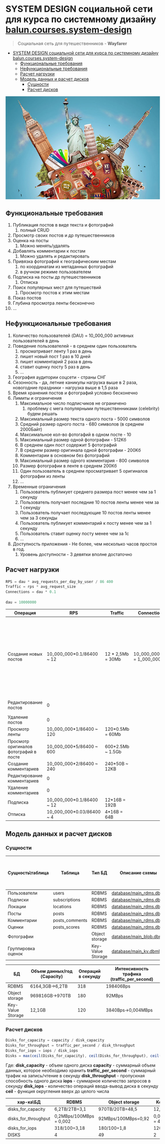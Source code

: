 # SYSTEM DESIGN социальной сети для курса по системному дизайну [balun.courses.system-design](https://balun.courses/courses/system_design)

> Социальная сеть для путешественников - **Wayfarer**

- [SYSTEM DESIGN социальной сети для курса по системному дизайну balun.courses.system-design](#system-design-социальной-сети-для-курса-по-системному-дизайну-baluncoursessystem-design)
  - [Функциональные требования](#функциональные-требования)
  - [Нефункциональные требования](#нефункциональные-требования)
  - [Расчет нагрузки](#расчет-нагрузки)
  - [Модель данных и расчет дисков](#модель-данных-и-расчет-дисков)
    - [Сущности](#сущности)
    - [Расчет дисков](#расчет-дисков)


![logo](assets/img/logo_orig.jpg)


## Функциональные требования

 1. Публикация постов в виде текста и фотографий
    1. полный CRUD
 2. Просмотр своих постов и др путешественников
 3. Оценка на посты
    1. Можно менять/удалять
 4. Добавлять комментарии к постам
    1. Можно удалять и редактировать
 5. Привязка фотографий к географическим местам
    1. по координатам из метаданных фотографий
    2. в ручном режиме пользователем
 6. Подписка на посты др путешественников
    1. Отписка
 7. Поиск популярных мест для путешествий
    1. Просмотр постов к этим местам
 8. Показ постов 
 9. Глубина просмотра ленты бесконечно
10. …


## Нефункциональные требования

1. Количество пользователей (DAU) = 10_000_000 активных пользователей в день
2. Поведение пользователей - в среднем один пользователь 
   1. просматривает ленту 1 раз в день
   2. пишет новый пост 1 раз в 10 дней
   3. пишет комментарий 2 раза в день
   4. ставит оценку посту 5 раз в день
   5. …
3. География аудитории соцсети -  страны СНГ
4. Сезонность - да, летние каникулы нагрузка выше в 2 раза, новогодние праздники - нагрузка выше в 1,5 раза
5. Время хранения постов и фотографий условно бесконечно
6. Лимиты и ограничения
    1. Максимальное число подписчиков не ограничено
       1. проблему с мега популярными путешественниками (celebrity) будем решать
    2. Максимальный размер текста одного поста - 5000 символов
    3. Средний размер одного поста - 680 символов (в среднем 2000Байт)
    4. Максимальное кол-во фотогафий в одном посте - 10
    5. Максимальный размер одной фотографии - 512Kб
    6. В среднем один пост содержит 5 фотографий
    7. В среднем размер оригинала одной фотографии - 200Kб
    8. Комментарии в основном без фотографий
    9. Максимальный размер одного комментария - 800 символов
   10. Размер фотографии в ленте в среднем 200Кб
   11. Один пользователь в среднем просматривает 5 оригиналов фотографии из ленты
   12. …
7. Временные ограничения
   1. Пользователь публикует среднего размера пост менее чем за 1 секунду
   2. Пользователь получает последние 10 постов ленты менее чем за 1 секунду
   3. Пользователь получает последующие 10 постов ленты менее чем за 3 секунды
   4. Пользователь публикует комментарий к посту менее чем за 1 секунду
   5. Пользователь ставит оценку посту менее чем за 1с
   6. …
8. Доступность приложения - Не более, чем несколько часов простоя в год.
   1. Уровень доступности - 3 девятки вполне достаточно


## Расчет нагрузки

```javascript
RPS = dau * avg_requests_per_day_by_user / 86 400 
Traffic = rps * avg_request_size
Connections = dau * 0.1

dau = 10000000
```

| Операция                               | RPS                        | Traffic            | Connections                | Comment                                                                                                                                                                                                                        |
| -------------------------------------- | -------------------------- | ------------------ | -------------------------- | ------------------------------------------------------------------------------------------------------------------------------------------------------------------------------------------------------------------------------ |
| Создание новых постов                  | 10_000_000*0.1/86400 \~ 12 | 12 * 2,5Mb = 30Mb  | 10_000_000*0.1 = 1_000_000 | Раз в 10 дней это оптимистично - обычно гораздо реже - раз в неделю если за каждые выходные отчитываться, но про дачу 5 раз писать не будешь же. но есть более активные пользователи, которые будут и поход в магазин освещать |
| Редактирование постов                  | 0                          |                    |                            | Если фотки новые добавлять, но это оч редко                                                                                                                                                                                    |
| Удаление постов                        | 0                          |                    |                            | редко                                                                                                                                                                                                                          |
| Просмотр ленты                         | 10_000_000*1/86400 \~ 120  | 120*0.5Mb = 60Mb   |                            |                                                                                                                                                                                                                                |
| Просмотр оригиналов фотографий в посте | 10_000_000*5/86400 \~ 600  | 600*2.5Mb \~ 1.5Gb |                            | Преимущественно чтение                                                                                                                                                                                                         |
| Создание комментариев                  | 10_000_000*2/86400 \~ 240  | 240*50B \~ 12KB    |                            |                                                                                                                                                                                                                                |
| Редактирование комментариев            | 0                          |                    |                            |                                                                                                                                                                                                                                |
| Удаление комментариев                  | 0                          |                    |                            |                                                                                                                                                                                                                                |
| Подписка                               | 10_000_000*0.1/86400 \~ 12 | 12*16B = 192B      |                            |                                                                                                                                                                                                                                |
| Отписка                                | 10_000_000*0.03/86400 \~ 4 | 4*16B = 64B        |                            |                                                                                                                                                                                                                                |
## Модель данных и расчет дисков

### Сущности

| Сущность\таблица   | Таблица        | Тип БД            | Описание схемы                                     | Размер 1 записи + Индексы + выравнивание (только PK) \~[Byte] | Число записей в год | Прирост в год | Операций в секунду (I/O) | Интенсивность трафика |
| ------------------ | -------------- | ----------------- | -------------------------------------------------- | ------------------------------------------------------------- | ------------------- | ------------- | ------------------------ | --------------------- |
| Пользователи       | users          | RDBMS             | [database/main_rdms.dbml](database/main_rdms.dbml) | 137+40                                                        | 10000000            | 1,77GB        | 12                       | 2124Bps               |
| Подписки           | subscriptions  | RDBMS             | [database/main_rdms.dbml](database/main_rdms.dbml) | 40+40                                                         | 252288000           | 20,18GB       | 16                       | 1280Bps               |
| Локации            | locations      | RDBMS             | [database/main_rdms.dbml](database/main_rdms.dbml) | 81+40                                                         | 2000000             | 0,25GB        | 2                        | 242Bps                |
| Посты              | posts          | RDBMS             | [database/main_rdms.dbml](database/main_rdms.dbml) | 2824+40                                                       | 378432000           | 1084GB        | 12                       | 34368Bps              |
| Комментарии        | posts_comments | RDBMS             | [database/main_rdms.dbml](database/main_rdms.dbml) | 616+40                                                        | 7568640000          | 4965GB        | 240                      | 157440Bps             |
| Оценки             | posts_scores   | RDBMS             | [database/main_rdms.dbml](database/main_rdms.dbml) | 42+40                                                         | 1135296000          | 93,1Gb        | 36                       | 2952Bps               |
| Фотографии         |                | Object storage    | [database/main_blob.dbml](database/main_blob.dbml) | *512016*                                                      | 1892160000          | 969816GB      | 180                      | 92MBps                |
| Группировка оценок |                | Key-Value Storage | [database/main_kv.dbml](database/main_kv.dbml)     | 32                                                            | 378432000           | 12,1GB        | 120                      | 3840Bps               |

| БД                | Объем данных/год (Capacity) | Операций в секунду | Интенсивность трафика (**traffic_per_second**) |
| ----------------- | --------------------------- | ------------------ | ---------------------------------------------- |
| RDBMS             | 6164,3GB→6,2TB              | 318                | 198406Bps                                      |
| Object storage    | 969816GB→970TB              | 180                | 92MBps                                         |
| Key-Value Storage | 12,1GB                      | 120                | 3840Bps→0,004MBps                              |


### Расчет дисков

```javascript
Disks_for_capacity = capacity / disk_capacity
Disks_for_throughput = traffic_per_second / disk_throughput
Disks_for_iops = iops / disk_iops
Disks = max(ceil(Disks_for_capacity), ceil(Disks_for_throughput), ceil(Disks_for_iops))
```

Где:
**disk_capacity** - объем одного диска 
**capacity** - суммарный объем данных, которое необходимо хранить 
**traffic_per_second** - суммарный трафик на запись/чтение в секунду 
**disk_throughput** - пропускная способность одного диска 
**iops** - суммарное количество запросов в секунду 
**disk_iops** - количество операций ввода-вывод диска в секунду 
**ceil** - функция округления вверх до целого числа

| хар-ка\БД            | RDBMS                   | Object storage      | Key-Value Storage        |
| -------------------- | ----------------------- | ------------------- | ------------------------ |
| disks_for_capacity   | 6,2TB/2TB=3,1           | 970TB/20TB=48,5     | 12,1GB/128GB=0,94        |
| disks_for_throughput | 0,2MBps/100MBps = 0,002 | 92MBps/100MBps=0,92 | 0,004MBps/100MBps = 4e-5 |
| disks_for_iops       | 318/100=3,18            | 180/100=1,8         | 120/100=1,2              |
| DISKS                | 4                       | 49                  | 2                        |
